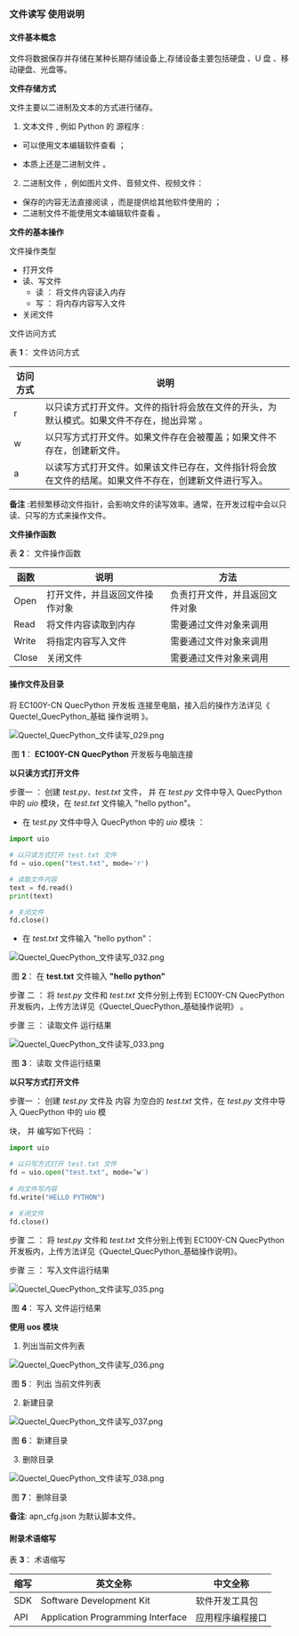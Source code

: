 ### 文件读写 使用说明

#### 文件基本概念 

文件将数据保存并存储在某种长期存储设备上,存储设备主要包括硬盘 、U 盘 、移动硬盘、光盘等。 

**文件存储方式**

文件主要以二进制及文本的方式进行储存。

1. 文本文件 , 例如 Python 的 源程序 :

- 可以使用文本编辑软件查看 ； 

- 本质上还是二进制文件 。 

2. 二进制文件 ，例如图片文件、音频文件、视频文件：

- 保存的内容无法直接阅读 ，而是提供给其他软件使用的 ； 
- 二进制文件不能使用文本编辑软件查看 。 

**文件的基本操作**

文件操作类型

- 打开文件 
- 读、写文件 
  - 读 ： 将文件内容读入内存 
  - 写 ： 将内存内容写入文件
- 关闭文件 

文件访问方式

表 **1**： 文件访问方式

| 访问方式 | 说明                                                         |
| -------- | ------------------------------------------------------------ |
| r        | 以只读方式打开文件。文件的指针将会放在文件的开头，为默认模式。如果文件不存在，抛出异常 。 |
| w        | 以只写方式打开文件。如果文件存在会被覆盖；如果文件不存在，创建新文件。 |
| a        | 以读写方式打开文件。如果该文件已存在，文件指针将会放在文件的结尾。如果文件不存在，创建新文件进行写入。 |

**备注** :若频繁移动文件指针，会影响文件的读写效率。通常，在开发过程中会以只读、只写的方式来操作文件。

**文件操作函数**

表 **2**： 文件操作函数

| 函数  | 说明                           | 方法                           |
| ----- | ------------------------------ | ------------------------------ |
| Open  | 打开文件，并且返回文件操作对象 | 负责打开文件，并且返回文件对象 |
| Read  | 将文件内容读取到内存           | 需要通过文件对象来调用         |
| Write | 将指定内容写入文件             | 需要通过文件对象来调用         |
| Close | 关闭文件                       | 需要通过文件对象来调用         |



#### 操作文件及目录 

将 EC100Y-CN QuecPython 开发板 连接至电脑，接入后的操作方法详见《 Quectel_QuecPython_基础 操作说明 》。 

![Quectel_QuecPython_文件读写_029.png](media/Quectel_QuecPython_文件读写_029.png)

​												图 **1**： **EC100Y-CN QuecPython** 开发板与电脑连接

**以只读方式打开文件**

步骤一 ： 创建 *test.py*、*test.txt* 文件， 并 在 *test.py* 文件中导入 QuecPython 中的 *uio* 模块，在 *test.txt* 文件输入 "hello python"。 

- 在 t*est.py* 文件中导入 QuecPython 中的 *uio* 模块 ： 

```python
import uio

# 以只读方式打开 test.txt 文件 
fd = uio.open("test.txt", mode='r') 

# 读取文件内容
text = fd.read() 
print(text)

# 关闭文件
fd.close() 
```

- 在 *test.txt* 文件输入 "hello python"： 

![Quectel_QuecPython_文件读写_032.png](media/Quectel_QuecPython_文件读写_032.png)

​													图 **2**： 在 **test.txt** 文件输入 **"hello python"** 

步骤 二 ： 将 *test.py* 文件和 *test.txt* 文件分别上传到 EC100Y-CN QuecPython 开发板内，上传方法详见《Quectel_QuecPython_基础操作说明》 。 

步骤 三 ： 读取文件 运行结果 

![Quectel_QuecPython_文件读写_033.png](media/Quectel_QuecPython_文件读写_033.png)

​													 		图 **3**： 读取 文件运行结果

**以只写方式打开文件**

步骤一 ： 创建 *test.py* 文件及 内容 为空白的 *test.txt* 文件，在 *test.py* 文件中导入 QuecPython 中的 uio 模

块， 并 编写如下代码 ： 

```python
import uio 

# 以只写方式打开 test.txt 文件 
fd = uio.open("test.txt", mode=‘w') 
              
# 向文件写内容
fd.write("HELLO PYTHON")
              
# 关闭文件 
fd.close() 
```

步骤 二 ： 将 *test.py* 文件和 *test.txt* 文件分别上传到 EC100Y-CN QuecPython 开发板内，上传方法详见《Quectel_QuecPython_基础操作说明》。

步骤 三 ： 写入文件运行结果 

![Quectel_QuecPython_文件读写_035.png](media/Quectel_QuecPython_文件读写_035.png)

​															图 **4**： 写入 文件运行结果

**使用 uos 模块**

1. 列出当前文件列表 

![Quectel_QuecPython_文件读写_036.png](media/Quectel_QuecPython_文件读写_036.png)

​															图 **5**： 列出 当前文件列表

2. 新建目录 

![Quectel_QuecPython_文件读写_037.png](media/Quectel_QuecPython_文件读写_037.png)

​																		图 **6**： 新建目录

3. 删除目录 

![Quectel_QuecPython_文件读写_038.png](media/Quectel_QuecPython_文件读写_038.png)

​																		图 **7**： 删除目录 

**备注**: apn_cfg.json 为默认脚本文件。 



#### 附录术语缩写 

表 **3**： 术语缩写

| 缩写 | 英文全称                          | 中文全称         |
| ---- | --------------------------------- | ---------------- |
| SDK  | Software Development Kit          | 软件开发工具包   |
| API  | Application Programming Interface | 应用程序编程接口 |